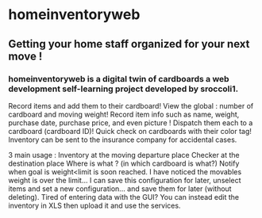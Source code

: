 # homeinventoryweb
## Getting your home staff organized for your next move !<br>
### homeinventoryweb is a digital twin of cardboards a web development self-learning project developed by sroccoli1. 

Record items and add them to their cardboard!
View the global : number of cardboard and moving weight!
Record item info such as name, weight, purchase date, purchase price, and even picture !
Dispatch them each to a cardboard (cardboard ID)!
Quick check on cardboards with their color tag!
Inventory can be sent to the insurance company for accidental cases. 

3 main usage : 
Inventory at the moving departure place 
Checker at the destination place
Where is what ? (in which cardboard is what?)
Notify when goal is weight<limit is soon reached.
I have noticed the movables weight is over the limit... I can save this configuration for later, unselect items and set a new configuration… and save them for later (without deleting).
Tired of entering data with the GUI? You can instead edit the inventory in XLS then upload it and use the services. 

